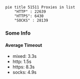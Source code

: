 
```mermaid
pie title 51511 Proxies in list
    "HTTP" : 22639
    "HTTPS": 6430
    "SOCKS" : 28139
```

### Some Info
#### Average Timeout

- mixed: 3.3s
- http: 1.5s
- https: 8.3s
- socks: 4.9s